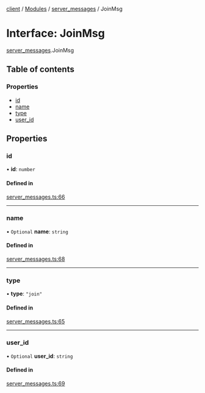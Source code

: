 [client](/) / [Modules](/gen/modules.md) / [server\_messages](/gen/modules/server_messages.md) / JoinMsg

# Interface: JoinMsg

[server_messages](/gen/modules/server_messages.md).JoinMsg

## Table of contents

### Properties

- [id](/gen/interfaces/server_messages.JoinMsg.md#id)
- [name](/gen/interfaces/server_messages.JoinMsg.md#name)
- [type](/gen/interfaces/server_messages.JoinMsg.md#type)
- [user\_id](/gen/interfaces/server_messages.JoinMsg.md#user_id)

## Properties

### id

• **id**: `number`

#### Defined in

[server_messages.ts:66](https://github.com/cgsdev0/rollycubes/blob/1c25446/client/src/types/server_messages.ts#L66)

___

### name

• `Optional` **name**: `string`

#### Defined in

[server_messages.ts:68](https://github.com/cgsdev0/rollycubes/blob/1c25446/client/src/types/server_messages.ts#L68)

___

### type

• **type**: ``"join"``

#### Defined in

[server_messages.ts:65](https://github.com/cgsdev0/rollycubes/blob/1c25446/client/src/types/server_messages.ts#L65)

___

### user\_id

• `Optional` **user\_id**: `string`

#### Defined in

[server_messages.ts:69](https://github.com/cgsdev0/rollycubes/blob/1c25446/client/src/types/server_messages.ts#L69)
